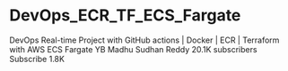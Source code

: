 # DevOps_ECR_TF_ECS_Fargate
DevOps Real-time Project with GitHub actions | Docker | ECR | Terraform with AWS ECS Fargate  YB Madhu Sudhan Reddy 20.1K subscribers  Subscribe  1.8K
